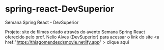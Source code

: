 # spring-react-DevSuperior
 Semana Spring React - DevSuperior

Projeto: site de filmes criado através do avento Semana Spring React oferecido pelo prof. Nelio Alves (DevSuperior)
para acessar o link do site <a href:"https://thiagomendesdsmovie.netlify.app" > clique aqui </a>